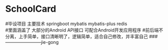 # SchoolCard
#毕设项目
主要技术 springboot  mybatis  mybatis-plus  redis  
#里面涵盖了 大部分的Android API接口 可配合Android开发应用程序
#前后端不分离，上手简单，接口清晰明了，逻辑简单，适合自己修改，并丰富自己
###————————jie-gong
